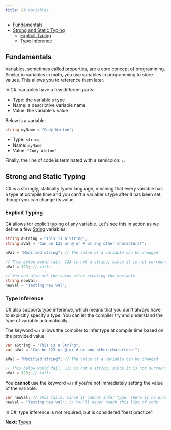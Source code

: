 ```yaml
---
title: C# Variables
---
```


* [Fundamentals](#fundamentals)
* [Strong and Static Typing](#strong-and-static-typing)
  * [Explicit Typing](#explicit-typing)
  * [Type Inference](#type-inference)

## Fundamentals

Variables, sometimes called properties, are a core concept of programming. Similar to variables in math, you use variables in programming to store values. This allows you to reference them later.

In C#, variables have a few different parts:

* Type: the variable's [type](types.markdown)
* Name: a descriptive variable name
* Value: the variable's value

Below is a variable:

```csharp
string myName = "Cody Winton";
```

* Type: `string`
* Name: `myName`
* Value: `"Cody Winton"`

Finally, the line of code is terminated with a semicolon: `;`.

## Strong and Static Typing

C# is a strongly, statically typed language, meaning that every variable has a type at compile time and you can't a variable's type after it has been set, though you can change its value.

### Explicit Typing

C# allows for explicit typing of any variable. Let's see this in action as we define a few [String](types.markdown#string) variables:

```csharp
string aString = "This is a String";
string aVal = "Can be 123 or @ or # or any other characters!";

aVal = "Modified string"; // The value of a variable can be changed

// This below would fail. 123 is not a string, since it is not surrounded by quotes
aVal = 123; // fails

// You can also set the value after creating the variable
string newVal;
newVal = "Testing new val";
```

### Type Inference

C# also supports type inference, which means that you don't always have to explicitly specify a type. You can let the compiler try and understand the type of variable automatically.

The keyword `var` allows the compiler to infer type at compile time based on the provided value:

```csharp
var aString = "This is a String";
var aVal = "Can be 123 or @ or # or any other characters!";

aVal = "Modified string"; // The value of a variable can be changed

// This below would fail. 123 is not a string, since it is not surrounded by quotes
aVal = 123; // fails
```

You **cannot** use the keyword `var` if you're not immediately setting the value of the variable:

```csharp
var newVal; // This fails, since it cannot infer type. There is no provided value.
newVal = "Testing new val"; // You'll never reach this line of code
```

In C#, type inference is not required, but is considered "best practice".

**Next:** [Types](types.markdown)
